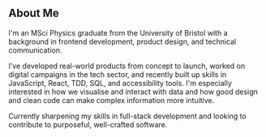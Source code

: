 ## About Me

I'm an MSci Physics graduate from the University of Bristol with a background in frontend development, product design, and technical communication.

I’ve developed real-world products from concept to launch, worked on digital campaigns in the tech sector, and recently built up skills in JavaScript, React, TDD, SQL, and accessibility tools. I'm especially interested in how we visualise and interact with data and how good design and clean code can make complex information more intuitive.

Currently sharpening my skills in full-stack development and looking to contribute to purposeful, well-crafted software.
